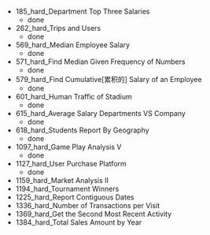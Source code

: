 - 185_hard_Department Top Three Salaries
  - done
- 262_hard_Trips and Users
  - done
- 569_hard_Median Employee Salary
  - done
- 571_hard_Find Median Given Frequency of Numbers
  - done
- 579_hard_Find Cumulative[累积的] Salary of an Employee
  - done
- 601_hard_Human Traffic of Stadium
  - done
- 615_hard_Average Salary Departments VS Company
  - done
- 618_hard_Students Report By Geography
  - done
- 1097_hard_Game Play Analysis V
  - done
- 1127_hard_User Purchase Platform
  - done
- 1159_hard_Market Analysis II
- 1194_hard_Tournament Winners
- 1225_hard_Report Contiguous Dates
- 1336_hard_Number of Transactions per Visit
- 1369_hard_Get the Second Most Recent Activity
- 1384_hard_Total Sales Amount by Year